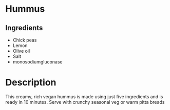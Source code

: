 # Hummus

## Ingredients
- Chick peas
- Lemon
- Olive oil
- Salt
- monosodiumgluconase

# Description 
This creamy, rich vegan hummus is made using just five ingredients and is ready in 10 minutes. Serve with crunchy seasonal veg or warm pitta breads

